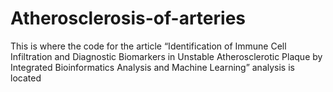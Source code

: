 # Atherosclerosis-of-arteries
This is where the code for the article “Identification of Immune Cell Infiltration and Diagnostic Biomarkers in Unstable Atherosclerotic Plaque by Integrated Bioinformatics Analysis and Machine Learning” analysis is located
